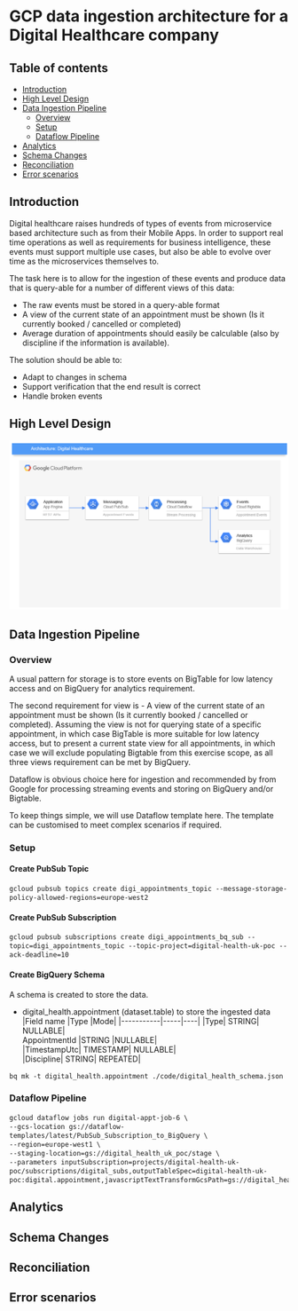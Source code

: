 # GCP data ingestion architecture for a Digital Healthcare company

## Table of contents
- [Introduction](#introduction)
- [High Level Design](#high-level-design)
- [Data Ingestion Pipeline](#data-ingestion-pipeline)			
  - [Overview](#overview)
  - [Setup](#setup)
  - [Dataflow Pipeline](#dataflow-pipeline)
- [Analytics](#analytics)
- [Schema Changes](#schema-changes)
- [Reconciliation](#reconciliation)		
- [Error scenarios](#error-scenarios)	

## Introduction
Digital healthcare raises hundreds of types of events from microservice based architecture such as from their Mobile Apps. In order to support real time operations as well as requirements for business intelligence, these events must support multiple use cases, but also be able to evolve over time as the microservices themselves to.

The task here is to allow for the ingestion of these events and produce data that is query-able for a number of different views of this data:
- The raw events must be stored in a query-able format
- A view of the current state of an appointment must be shown (Is it currently booked / cancelled or completed) 
- Average duration of appointments should easily be calculable (also by discipline if the information is available).

The solution should be able to:
- Adapt to changes in schema
- Support verification that the end result is correct
- Handle broken events

## High Level Design
![HLD](images/digitalhealth.png)

## Data Ingestion Pipeline		
  
### Overview
A usual pattern for storage is to store events on BigTable for low latency access and on BigQuery for analytics requirement. 

The second requirement for view is - A view of the current state of an appointment must be shown (Is it currently booked / cancelled or completed).
Assuming the view is not for querying state of a specific appointment, in which case BigTable is more suitable for low latency access, but to present a current state view for all appointments, in which case we will exclude populating Bigtable from this exercise scope, as all three views requirement can be met by BigQuery. 

Dataflow is obvious choice here for ingestion and recommended by from Google for processing streaming events and storing on BigQuery and/or Bigtable. 

To keep things simple, we will use Dataflow template here. The template can be customised to meet complex scenarios if required. 

### Setup

#### Create PubSub Topic
```
gcloud pubsub topics create digi_appointments_topic --message-storage-policy-allowed-regions=europe-west2
```
#### Create PubSub Subscription
```
gcloud pubsub subscriptions create digi_appointments_bq_sub --topic=digi_appointments_topic --topic-project=digital-health-uk-poc --ack-deadline=10 
```
#### Create BigQuery Schema
A schema is created to store the data. 
- digital_health.appointment (dataset.table) to store the ingested data  
|Field name	|Type	|Mode|
|-----------|-----|----|
|Type|	STRING|	NULLABLE|	
AppointmentId	|STRING	|NULLABLE|	
|TimestampUtc|	TIMESTAMP|	NULLABLE|	
|Discipline|	STRING|	REPEATED|	

```
bq mk -t digital_health.appointment ./code/digital_health_schema.json
```

### Dataflow Pipeline

```
gcloud dataflow jobs run digital-appt-job-6 \
--gcs-location gs://dataflow-templates/latest/PubSub_Subscription_to_BigQuery \
--region=europe-west1 \
--staging-location=gs://digital_health_uk_poc/stage \
--parameters inputSubscription=projects/digital-health-uk-poc/subscriptions/digital_subs,outputTableSpec=digital-health-uk-poc:digital.appointment,javascriptTextTransformGcsPath=gs://digital_health_uk_poc/flattenData.js,javascriptTextTransformFunctionName=transform
```
## Analytics

## Schema Changes

## Reconciliation		

## Error scenarios	
